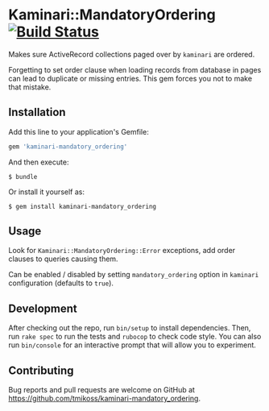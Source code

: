 # Kaminari::MandatoryOrdering [![Build Status](https://travis-ci.org/tmikoss/kaminari-mandatory_ordering.svg?branch=master)](https://travis-ci.org/tmikoss/kaminari-mandatory_ordering)

Makes sure ActiveRecord collections paged over by `kaminari` are ordered.

Forgetting to set order clause when loading records from database in pages can lead to duplicate or missing entries. This gem forces you not to make that mistake.

## Installation

Add this line to your application's Gemfile:

```ruby
gem 'kaminari-mandatory_ordering'
```

And then execute:

    $ bundle

Or install it yourself as:

    $ gem install kaminari-mandatory_ordering

## Usage

Look for `Kaminari::MandatoryOrdering::Error` exceptions, add order clauses to queries causing them.

Can be enabled / disabled by setting `mandatory_ordering` option in `kaminari` configuration (defaults to `true`).

## Development

After checking out the repo, run `bin/setup` to install dependencies. Then, run `rake spec` to run the tests and `rubocop` to check code style. You can also run `bin/console` for an interactive prompt that will allow you to experiment.

## Contributing

Bug reports and pull requests are welcome on GitHub at https://github.com/tmikoss/kaminari-mandatory_ordering.

